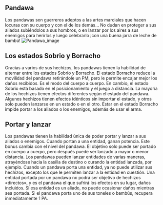 ## Pandawa
Los pandawas son guerreros adeptos a las artes marciales que hacen locuras con su cuerpo y con el de los demás... No dudan en proteger a sus aliados subiéndolos a sus hombros, o en lanzar por los aires a sus enemigos para herirlos y luego celebrarlo ¡con una buena jarra de leche de bambú!
![Pandawa_image](https://cdn.discordapp.com/attachments/1103795819691376721/1103796842996699146/12.png)

## Los estados Sobrio y Borracho
Gracias a varios de sus hechizos, los pandawas tienen la habilidad de alternar entre los estados Sobrio y Borracho.
El estado Borracho reduce la movilidad del pandawa retirándole un PM, pero le permite encajar mejor los daños recibidos. Es el modo del cuerpo a cuerpo.
En cambio, el estado Sobrio está basado en el posicionamiento y el juego a distancia.
La mayoría de los hechizos tienen efectos diferentes según el estado del pandawa.
Algunos hechizos tienen efectos idénticos sin importar el estado, y otros solo pueden lanzarse en un estado o en el otro.
Estar en el estado Borracho impide portar a los aliados o los enemigos, además de usar el arma.

## Portar y lanzar
Los pandawas tienen la habilidad única de poder portar y lanzar a sus aliados o enemigos.
Cuando portan a una entidad, ganan potencia. Este bonus cambia con el nivel del pandawa.
El objetivo solo puede ser portado en cuerpo a cuerpo, pero después puede ser lanzado a mayor o menor distancia.
Los pandawas pueden lanzar entidades de varias maneras, atrayéndose hacia la casilla de destino o curando la entidad lanzada, por ejemplo.
Cuando un pandawa porta una entidad, ya no puede utilizar sus hechizos, excepto los que le permiten lanzar a la entidad en cuestión.
Una entidad portada por un pandawa no podrá ser objetivo de hechizos «directos», y es el pandawa el que sufrirá los efectos en su lugar, daños incluidos.
Si esa entidad es un aliado, no puede ocasionar daños mientras sea portada.
Si el pandawa porta uno de sus toneles o bambús, recupera inmediatamente 1 PA.